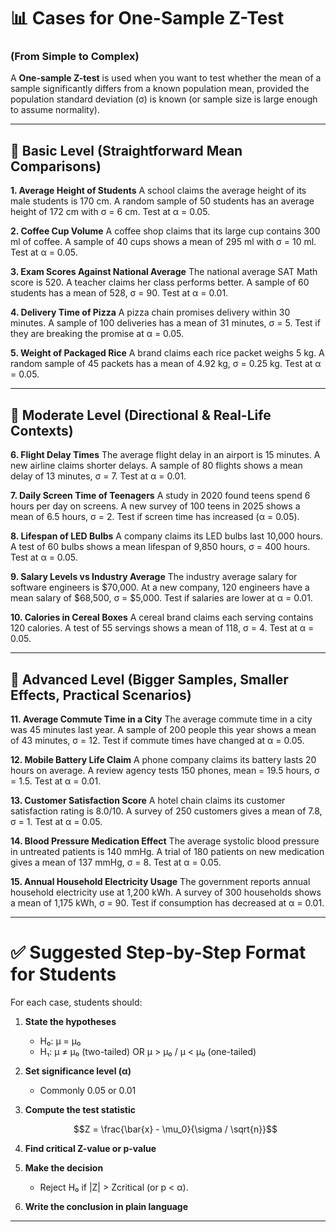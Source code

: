 # 📊 Cases for One-Sample Z-Test

### (From Simple to Complex)

A **One-sample Z-test** is used when you want to test whether the mean of a sample significantly differs from a known population mean, provided the population standard deviation (σ) is known (or sample size is large enough to assume normality).

---

## 🔹 Basic Level (Straightforward Mean Comparisons)

**1. Average Height of Students**
A school claims the average height of its male students is 170 cm. A random sample of 50 students has an average height of 172 cm with σ = 6 cm. Test at α = 0.05.

**2. Coffee Cup Volume**
A coffee shop claims that its large cup contains 300 ml of coffee. A sample of 40 cups shows a mean of 295 ml with σ = 10 ml. Test at α = 0.05.

**3. Exam Scores Against National Average**
The national average SAT Math score is 520. A teacher claims her class performs better. A sample of 60 students has a mean of 528, σ = 90. Test at α = 0.01.

**4. Delivery Time of Pizza**
A pizza chain promises delivery within 30 minutes. A sample of 100 deliveries has a mean of 31 minutes, σ = 5. Test if they are breaking the promise at α = 0.05.

**5. Weight of Packaged Rice**
A brand claims each rice packet weighs 5 kg. A random sample of 45 packets has a mean of 4.92 kg, σ = 0.25 kg. Test at α = 0.05.

---

## 🔹 Moderate Level (Directional & Real-Life Contexts)

**6. Flight Delay Times**
The average flight delay in an airport is 15 minutes. A new airline claims shorter delays. A sample of 80 flights shows a mean delay of 13 minutes, σ = 7. Test at α = 0.01.

**7. Daily Screen Time of Teenagers**
A study in 2020 found teens spend 6 hours per day on screens. A new survey of 100 teens in 2025 shows a mean of 6.5 hours, σ = 2. Test if screen time has increased (α = 0.05).

**8. Lifespan of LED Bulbs**
A company claims its LED bulbs last 10,000 hours. A test of 60 bulbs shows a mean lifespan of 9,850 hours, σ = 400 hours. Test at α = 0.05.

**9. Salary Levels vs Industry Average**
The industry average salary for software engineers is \$70,000. At a new company, 120 engineers have a mean salary of \$68,500, σ = \$5,000. Test if salaries are lower at α = 0.01.

**10. Calories in Cereal Boxes**
A cereal brand claims each serving contains 120 calories. A test of 55 servings shows a mean of 118, σ = 4. Test at α = 0.05.

---

## 🔹 Advanced Level (Bigger Samples, Smaller Effects, Practical Scenarios)

**11. Average Commute Time in a City**
The average commute time in a city was 45 minutes last year. A sample of 200 people this year shows a mean of 43 minutes, σ = 12. Test if commute times have changed at α = 0.05.

**12. Mobile Battery Life Claim**
A phone company claims its battery lasts 20 hours on average. A review agency tests 150 phones, mean = 19.5 hours, σ = 1.5. Test at α = 0.01.

**13. Customer Satisfaction Score**
A hotel chain claims its customer satisfaction rating is 8.0/10. A survey of 250 customers gives a mean of 7.8, σ = 1. Test at α = 0.05.

**14. Blood Pressure Medication Effect**
The average systolic blood pressure in untreated patients is 140 mmHg. A trial of 180 patients on new medication gives a mean of 137 mmHg, σ = 8. Test at α = 0.05.

**15. Annual Household Electricity Usage**
The government reports annual household electricity use at 1,200 kWh. A survey of 300 households shows a mean of 1,175 kWh, σ = 90. Test if consumption has decreased at α = 0.01.

---

# ✅ Suggested Step-by-Step Format for Students

For each case, students should:

1. **State the hypotheses**

   * H₀: μ = μ₀
   * H₁: μ ≠ μ₀ (two-tailed) OR μ > μ₀ / μ < μ₀ (one-tailed)

2. **Set significance level (α)**

   * Commonly 0.05 or 0.01

3. **Compute the test statistic**

   $$Z = \frac{\bar{x} - \mu_0}{\sigma / \sqrt{n}}$$

4. **Find critical Z-value or p-value**

5. **Make the decision**

   * Reject H₀ if |Z| > Zcritical (or p < α).

6. **Write the conclusion in plain language**

---

